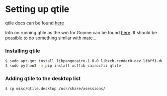 # Setting up qtile
qtile docs can be found [here](0)

Info on running qtile as the wm for Gnome can be found [here](1). It should be
possible to do something similar with mate...


### Installing qtile
```bash
$ sudo apt-get install libpangocairo-1.0-0 libxcb-render0-dev libffi-dev
$ sudo python3 -m pip install xcffib cairocfii qtile
```

### Adding qtile to the desktop list
```bash
$ cp misc/qtile.desktop /usr/share/xsessions/
```


  [0]: http://docs.qtile.org/en/latest/
  [1]: http://docs.qtile.org/en/latest/manual/config/gnome.html
